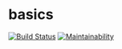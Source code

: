 # basics
[![Build Status](https://travis-ci.org/porthunt/basics.svg?branch=master)](https://travis-ci.org/porthunt/basics)
[![Maintainability](https://api.codeclimate.com/v1/badges/25f710ed2680750ae7d6/maintainability)](https://codeclimate.com/github/porthunt/basics/maintainability)

